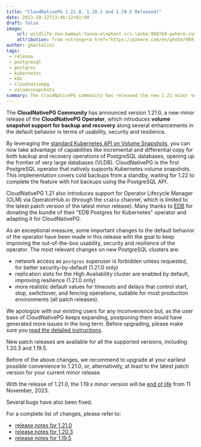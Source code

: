 ```yaml
---
title: "CloudNativePG 1.21.0, 1.20.3 and 1.19.5 Released!"
date: 2023-10-12T13:46:12+02:00
draft: false
image:
    url: wildlife-zoo-mammal-fauna-elephant-sri-lanka-988769-pxhere.com.jpg
    attribution: from <strong><a href="https://pxhere.com/en/photo/988769?utm_content=clipUser&utm_medium=referral&utm_source=pxhere">PxHere</a></strong>
author: gbartolini
tags:
 - release
 - postgresql
 - postgres
 - kubernetes
 - k8s
 - cloudnativepg
 - volumesnapshots
summary: The CloudNativePG community has released the new 1.21 minor version and a new update for the supported 1.20 and 1.19 versions of the CloudNativePG operator.
---
```

The **CloudNativePG Community** has announced version 1.21.0, a new minor
release of the **CloudNativePG Operator**, which introduces **volume snapshot
support for backup and recovery** along several enhancements in the default
behavior in terms of usability, security and resilience.

By leveraging the [standard Kubernetes API on Volume Snapshots](https://kubernetes.io/blog/2020/12/10/kubernetes-1.20-volume-snapshot-moves-to-ga/),
you can now take advantage of capabilities like incremental and differential
copy for both backup and recovery operations of PostgreSQL databases, opening
up the frontier of very large databases (VLDB).  CloudNativePG is the first
PostgreSQL operator that natively supports Kubernetes volume snapshots.
This implementation covers cold backups from a standby, waiting for 1.22 to
complete the feature with hot backups using the PostgreSQL API.

CloudNativePG 1.21 also introduces support for Operator Lifecycle Manager (OLM)
via OperatorHub.io (through the `stable` channel, which is limited to the
latest patch version of the latest minor release). Many thanks to
[EDB](https://enterprisedb.com) for donating the bundle of their "EDB Postgres
for Kubernetes" operator and adapting it for CloudNativePG.

As an exceptional measure, some important changes to the default behavior of
the operator have been made in this release with the goal to keep improving the
out-of-the-box usability, security and resilience of the operator.
The most relevant changes on new PostgreSQL clusters are:

- network access as `postgres` superuser is forbidden unless requested, for
  better security-by-default (1.21.0 only)
- replication slots for the High Availability cluster are enabled by default,
  improving resilience (1.21.0 only)
- more realistic default values for timeouts and delays that control start,
  stop, switchover, and fencing operations, suitable for most production
  environments (all patch releases).

We apologize with our existing users for any inconvenience but, as the user
base of CloudNativePG keeps expanding, postponing them would have generated
more issues in the long term. Before upgrading, please make sure you
[read the detailed instructions](https://cloudnative-pg.io/documentation/current/installation_upgrade/#upgrading-to-1210-1203-or-1195).

New patch releases are available for all the supported versions, including
1.20.3 and 1.19.5.

Before of the above changes, we recommend to upgrade at your earliest possible
convenience to 1.21.0, or, alternatively, at least to the latest patch version
for your current minor release.

With the release of 1.21.0, the 1.19.x minor version will be
[end of life](https://cloudnative-pg.io/documentation/1.21/supported_releases/#support-status-of-cloudnativepg-releases)
from 11 November, 2023.

Several bugs have also been fixed.

For a complete list of changes, please refer to:

- [release notes for 1.21.0](https://cloudnative-pg.io/documentation/1.21/release_notes/v1.21/)
- [release notes for 1.20.3](https://cloudnative-pg.io/documentation/1.20/release_notes/v1.20/)
- [release notes for 1.19.5](https://cloudnative-pg.io/documentation/1.19/release_notes/v1.19/)

<!--
# About CloudNativePg

[CloudNativePG](https://cloudnative-pg.io) is an open source Kubernetes
Operator for PostgreSQL workloads that orchestrates the full life cycle of a
PostgreSQL cluster, from bootstrapping and configuration, through high
availability and connection routing, to backups and disaster recovery.
CloudNativePG relies on PostgreSQL’s native streaming replication to distribute
data across pods, nodes, and zones, using standard Kubernetes patterns.
Replicas can be scaled up and down in a Kubernetes native manner, and the
operator automatically and safely reconfigure replication as appropriate.
[CloudNativePG is a project originally created and supported by EDB](https://www.enterprisedb.com/products/cloud-native-postgresql-kubernetes-ha-clusters-k8s-containers-scalable).

-->
<!--
Tweet
Proud to announce #CloudNativePG 1.21.0, 1.20.3 and 1.19.5 are out! Update now!

First #PostgreSQL #operator to introduce native #Kubernetes #VolumeSnapshot API support for #incremental
#differential #backup and #recovery, suitable for very large #databases (#VLDB)

Read more https://cloudnative-pg.io/blog/cloudnative-pg-1.21-0-released/!

#k8s #postgres #oss #cloudnative
--->
